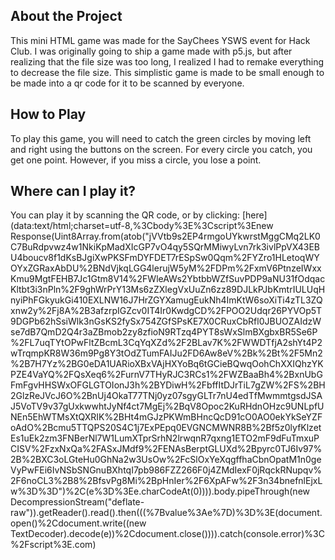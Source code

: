 ## About the Project
This mini HTML game was made for the SayChees YSWS event for Hack Club. I was originally going to ship a game made with p5.js, but after realizing that the file size was too long,
I realized I had to remake everything to decrease the file size. This simplistic game is made to be small enough to be made into a qr code for it to be scanned by everyone. 

## How to Play
To play this game, you will need to catch the green circles by moving left and right using the buttons on the screen. For every circle you catch, you get one point. However, if you miss
a circle, you lose a point. 

## Where can I play it?

You can play it by scanning the QR code, or by clicking: [here](data:text/html;charset=utf-8,%3Cbody%3E%3Cscript%3Enew Response(Uint8Array.from(atob("jVVtb9s2EP4rmgoUYkwrstMggCMq2LK0C7BuRdpvwz4w1NkiKpMadXIcGP7vO4qy5SQrMMiwyLvn7rk3ivlPpVX43EBU4boucv8f1dKsBJgiXwPKSFmDYFDET7rESpSw0Qqm%2FYZro1HLetoqWYOYxZGRaxAbDU%2BNdVjkqLGG4lerujW5yM%2FDPm%2FxmV6PtnzeIWxxKmu9MgtFEHB7Jc1Gtm8V14%2FWleAWs2YbtbbWZfSuvPDP9aNU31fOdqacKltbt3i3nPln%2F9ghWrPrY13Ms6zZXlegVxUuZn6zz89DJLkPJbKmtrIULUqHnyiPhFGkyukGi410EXLNW16J7HrZGYXamugEukNh4ImKtW6soXiTi4zTL3ZQxnw2y%2Fj8A%2B3afzrpIGZcv0IT4Ir0KwdgCD%2FPOO2Udqr26PYVOp5T9DGPb62hSsiWlk3nGsKS2fySx754ZGfSPsKE7X0CRuxCbRfl0JBUOZAIdzWse7dB7QmD2Q4r3aZBmob2zy8zfioN9RTzq4PYT8sWxSlmBXgbxBR5Se6P%2FL7uqTYtOPwFltZBcmL3CqYqXZd%2F2BLav7K%2FWWDTfjA2shYt4P2wTrqmpKR8W36m9Pg8Y3tOdZTumFAIJu2FD6Aw8eV%2Bk%2Bt%2F5Mn2%2B7H7Yz%2BG0eDA1UARioXBxVAjHXYoBq6tGCieBQwqOohChXXIQhzYKPZE4VaYQ%2FQsXeq6%2FurnV7THyRJC3RCs1%2FWZBaaBh4%2BxnUbGFmFgvHHSWxOFGLGTOIonJ3h%2BYDiwH%2FbffItDJrTiL7gZW%2FS%2BH2GlzReJVcJ6O%2BnUj4OkaT77TNj0yz07sgyGLTr7nU4edTfMwmmtgsdJSAJ5VoTV9v37gUxkwwhtJyNf4ct7MgEj%2BqV8Opoc2KuRHdnOHzc9UNLpfUNEn5EhWTMsXtQXRIK%2BHt4mGJzPKWmBHncQcD91cO0AO0ekYkSeYZFoAdO%2Bcmu5TTQPS20S4C1j7ExPEpq0EVGNCMWNR8B%2Bf5z0lyfKlzetEs1uEk2zm3FNBerNl7W1LumXTprSrhN2lrwqnR7qxng1ETO2mF9dFuTmxuPCISV%2FzxNxQa%2FASxJMdf9%2FENAsBerptGLUXd%2Bpyrc0TJ6Iv97%2B%2BXC3oLGteHu0GhNa2w3UsOw%2FcSlOxYeXqgffhaCbnOpatM1n0geVyPwFEi6IvNSbSNGnuBXhtqI7pb986FZZ266F0j4ZMdIexF0jRqckRNupqv%2F6noCL3%2B8%2BfsvPg8Mi%2BpHnIer%2F6XpAFw%2F3n34bnefnlEjxLw%3D%3D")%2C(e%3D%3Ee.charCodeAt(0)))).body.pipeThrough(new DecompressionStream("deflate-raw")).getReader().read().then(((%7Bvalue%3Ae%7D)%3D%3E(document.open()%2Cdocument.write((new TextDecoder).decode(e))%2Cdocument.close()))).catch(console.error)%3C%2Fscript%3E.com)

